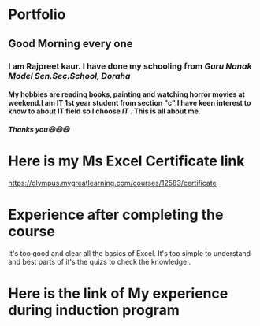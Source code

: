 # Portfolio

## Good Morning every one 

### I am Rajpreet kaur. I have done my schooling from _**Guru Nanak Model Sen.Sec.School, Doraha**_
#### My hobbies are reading books, painting and watching horror movies at weekend.**I am  IT 1st year student from section "c"**.I have keen interest to know to about IT field so I choose _**IT**_ .  This is  all about me. 

##### Thanks you😃😃😃


# Here is my Ms Excel Certificate link
https://olympus.mygreatlearning.com/courses/12583/certificate

# Experience after completing the course
It's too good and clear all the basics of Excel. It's too simple to understand and best parts of it's the quizs to check the knowledge . 

# Here is the link of My experience during induction program

